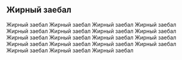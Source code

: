 ## Жирный заебал
Жирный заебал Жирный заебал Жирный заебал Жирный заебал Жирный заебал Жирный заебал Жирный заебал Жирный заебал Жирный заебал Жирный заебал Жирный заебал Жирный заебал Жирный заебал Жирный заебал Жирный заебал Жирный заебал Жирный заебал Жирный заебал Жирный заебал 
